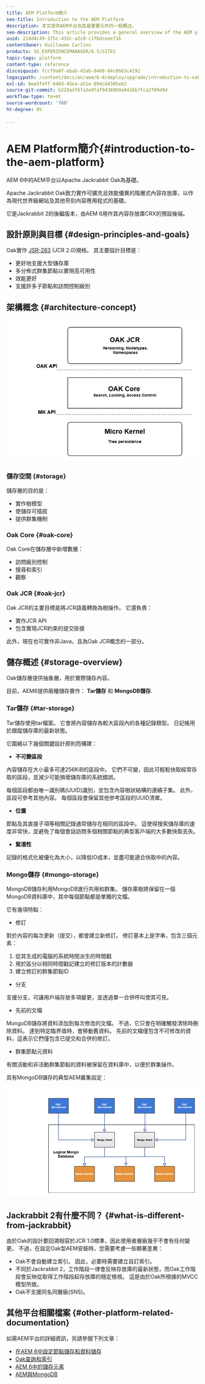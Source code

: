 ```yaml
---
title: AEM Platform簡介
seo-title: Introduction to the AEM Platform
description: 本文提供AEM平台及其最重要元件的一般概述。
seo-description: This article provides a general overview of the AEM platform and its most important components.
uuid: 214d4c49-1f5c-432c-a2c0-c1fbdceee716
contentOwner: Guillaume Carlino
products: SG_EXPERIENCEMANAGER/6.5/SITES
topic-tags: platform
content-type: reference
discoiquuid: fccf9a0f-ebab-45ab-8460-84c86b3c4192
legacypath: /content/docs/en/aem/6-0/deploy/upgrade/introduction-to-oak
exl-id: 8ee5f4ff-648d-45ea-a51e-894cd4385e62
source-git-commit: b220adf6fa3e9faf94389b9a9416b7fca2f89d9d
workflow-type: tm+mt
source-wordcount: '769'
ht-degree: 0%

---
```


# AEM Platform簡介{#introduction-to-the-aem-platform}

AEM 6中的AEM平台以Apache Jackrabbit Oak為基礎。

Apache Jackrabbit Oak致力實作可擴充且效能優異的階層式內容存放庫，以作為現代世界級網站及其他苛刻內容應用程式的基礎。

它是Jackrabbit 2的後繼版本，由AEM 6用作其內容存放庫CRX的預設後端。

## 設計原則與目標 {#design-principles-and-goals}

Oak實作 [JSR-283](https://www.day.com/day/en/products/jcr/jsr-283.html) (JCR 2.0)規格。 其主要設計目標是：

* 更好地支援大型儲存庫
* 多分佈式群集節點以實現高可用性
* 效能更好
* 支援許多子節點和訪問控制級別

## 架構概念 {#architecture-concept}

![chlimage_1-84](assets/chlimage_1-84.png)

### 儲存空間 {#storage}

儲存層的目的是：

* 實作樹模型
* 使儲存可插拔
* 提供群集機制

### Oak Core {#oak-core}

Oak Core在儲存層中新增數層：

* 訪問級別控制
* 搜尋和索引
* 觀察

### Oak JCR {#oak-jcr}

Oak JCR的主要目標是將JCR語義轉換為樹操作。 它還負責：

* 實作JCR API
* 包含實現JCR約束的提交掛接

此外，現在也可實作非Java，且為Oak JCR概念的一部分。

## 儲存概述 {#storage-overview}

Oak儲存層提供抽象層，用於實際儲存內容。

目前，AEM6提供兩種儲存實作： **Tar儲存** 和 **MongoDB儲存**.

### Tar儲存 {#tar-storage}

Tar儲存使用tar檔案。 它會將內容儲存為較大區段內的各種記錄類型。 日記帳用於跟蹤儲存庫的最新狀態。

它圍繞以下幾個關鍵設計原則而構建：

* **不可變區段**

內容儲存在大小最多可達256KiB的區段中。 它們不可變，因此可輕鬆快取經常存取的區段，並減少可能損壞儲存庫的系統錯誤。

每個區段都由唯一識別碼(UUID)識別，並包含內容樹狀結構的連續子集。 此外，區段可參考其他內容。 每個區段會保留其他參考區段的UUID清單。

* **位置**

節點及其直接子項等相關記錄通常儲存在相同的區段中。 這使得搜索儲存庫的速度非常快，並避免了每個會話訪問多個相關節點的典型客戶端的大多數快取丟失。

* **緊湊性**

記錄的格式化被優化為大小，以降低IO成本，並盡可能適合快取中的內容。

### Mongo儲存 {#mongo-storage}

MongoDB儲存利用MongoDB進行共用和群集。 儲存庫樹將保留在一個MongoDB資料庫中，其中每個節點都是單獨的文檔。

它有幾項特點：

* 修訂

對於內容的每次更新（提交），都會建立新修訂。 修訂基本上是字串，包含三個元素：

1. 從其生成的電腦的系統時間派生的時間戳
1. 用於區分以相同時間戳記建立的修訂版本的計數器
1. 建立修訂的群集節點ID

* 分支

支援分支，可讓用戶端存放多項變更，並透過單一合併呼叫使其可見。

* 先前的文檔

MongoDB儲存將資料添加到每次修改的文檔。 不過，它只會在明確觸發清除時刪除資料。 達到特定臨界值時，會移動舊資料。 先前的文檔僅包含不可修改的資料，這表示它們僅包含已提交和合併的修訂。

* 群集節點元資料

有關活動和非活動群集節點的資料被保留在資料庫中，以便於群集操作。

具有MongoDB儲存的典型AEM叢集設定：

![chlimage_1-85](assets/chlimage_1-85.png)

## Jackrabbit 2有什麼不同？ {#what-is-different-from-jackrabbit}

由於Oak的設計要回溯相容於JCR 1.0標準，因此使用者層級幾乎不會有任何變更。 不過，在設定Oak型AEM安裝時，您需要考慮一些顯著差異：

* Oak不會自動建立索引。 因此，必要時需要建立自訂索引。
* 不同於Jackrabbit 2，工作階段一律會反映存放庫的最新狀態，而Oak工作階段會反映從取得工作階段起存放庫的穩定檢視。 這是由於Oak所根據的MVCC模型所致。
* Oak不支援同名同層級(SNS)。

## 其他平台相關檔案 {#other-platform-related-documentation}

如需AEM平台的詳細資訊，另請參閱下列文章：

* [在AEM 6中設定節點儲存和資料儲存](/help/sites-deploying/data-store-config.md)
* [Oak查詢和索引](/help/sites-deploying/queries-and-indexing.md)
* [AEM 6中的儲存元素](/help/sites-deploying/storage-elements-in-aem-6.md)
* [AEM與MongoDB](/help/sites-deploying/aem-with-mongodb.md)
